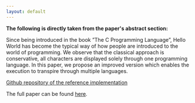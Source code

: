 ```yaml
---
layout: default
---
```


**The following is directly taken from the paper's abstract section:**

Since being introduced in the book ”The C Programming Language”, Hello World has become the typical way of how people are introduced to the world of programming.
We observe that the classical approach is conservative, all characters are displayed solely through one programming language. In this paper, we propose
an improved version which enables the execution to transpire through multiple languages.


[Github repository of the reference implementation](https://github.com/Max-Meldrum/hello-world-special-edition)

The full paper can be found [here](https://github.com/Max-Meldrum/hello-world-special-edition/blob/master/paper/hello_world_special_edition.pdf).